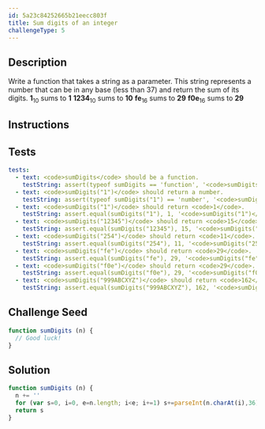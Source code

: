 ```yaml
---
id: 5a23c84252665b21eecc803f
title: Sum digits of an integer
challengeType: 5
---
```


## Description
<section id='description'>
Write a function that takes a string as a parameter. This string represents a number that can be in any base (less than 37) and return the sum of its digits.
<b>1</b><sub>10</sub> sums to <b>1</b>
<b>1234</b><sub>10</sub> sums to <b>10</b>
<b>fe</b><sub>16</sub> sums to <b>29</b>
<b>f0e</b><sub>16</sub> sums to <b>29</b>
</section>

## Instructions
<section id='instructions'>

</section>

## Tests
<section id='tests'>

``` yml
tests:
  - text: <code>sumDigits</code> should be a function.
    testString: assert(typeof sumDigits == 'function', '<code>sumDigits</code> should be a function.');
  - text: <code>sumDigits("1")</code> should return a number.
    testString: assert(typeof sumDigits("1") == 'number', '<code>sumDigits("1")</code> should return a number.');
  - text: <code>sumDigits("1")</code> should return <code>1</code>.
    testString: assert.equal(sumDigits("1"), 1, '<code>sumDigits("1")</code> should return <code>1</code>.');
  - text: <code>sumDigits("12345")</code> should return <code>15</code>.
    testString: assert.equal(sumDigits("12345"), 15, '<code>sumDigits("12345")</code> should return <code>15</code>.');
  - text: <code>sumDigits("254")</code> should return <code>11</code>.
    testString: assert.equal(sumDigits("254"), 11, '<code>sumDigits("254")</code> should return <code>11</code>.');
  - text: <code>sumDigits("fe")</code> should return <code>29</code>.
    testString: assert.equal(sumDigits("fe"), 29, '<code>sumDigits("fe")</code> should return <code>29</code>.');
  - text: <code>sumDigits("f0e")</code> should return <code>29</code>.
    testString: assert.equal(sumDigits("f0e"), 29, '<code>sumDigits("f0e")</code> should return <code>29</code>.');
  - text: <code>sumDigits("999ABCXYZ")</code> should return <code>162</code>.
    testString: assert.equal(sumDigits("999ABCXYZ"), 162, '<code>sumDigits("999ABCXYZ")</code> should return <code>162</code>.');
```

</section>

## Challenge Seed
<section id='challengeSeed'>
<div id='js-seed'>

```js
function sumDigits (n) {
  // Good luck!
}
```

</div>
</section>

## Solution
<section id='solution'>

```js
function sumDigits (n) {
  n += ''
  for (var s=0, i=0, e=n.length; i<e; i+=1) s+=parseInt(n.charAt(i),36)
  return s
}
```

</section>